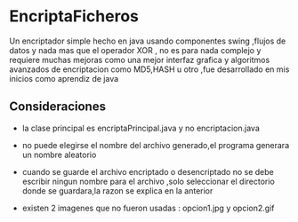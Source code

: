 EncriptaFicheros
================

Un encriptador simple hecho en java usando componentes swing ,flujos de datos y nada mas que el operador XOR , no es
para nada complejo y requiere muchas mejoras como una mejor interfaz grafica y algoritmos avanzados de encriptacion
como MD5,HASH u otro ,fue desarrollado en mis inicios como aprendiz de java

Consideraciones
---------------
* la clase principal es encriptaPrincipal.java y no encriptacion.java

* no puede elegirse el nombre del archivo generado,el programa generara un nombre aleatorio

* cuando se guarde el archivo encriptado o desencriptado no se debe escribir ningun nombre para el archivo ,solo 
  seleccionar el directorio donde se guardara,la razon se explica en la anterior

* existen 2 imagenes que no fueron usadas : opcion1.jpg y opcion2.gif

